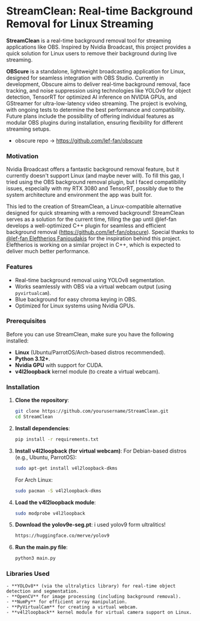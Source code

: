 # StreamClean: Real-time Background Removal for Linux Streaming

**StreamClean** is a real-time background removal tool for streaming applications like OBS. Inspired by Nvidia Broadcast, this project provides a quick solution for Linux users to remove their background during live streaming.

**OBScure** is a standalone, lightweight broadcasting application for Linux, designed for seamless integration with OBS Studio. Currently in development, Obscure aims to deliver real-time background removal, face tracking, and noise suppression using technologies like YOLOv9 for object detection, TensorRT for optimized AI inference on NVIDIA GPUs, and GStreamer for ultra-low-latency video streaming. The project is evolving, with ongoing tests to determine the best performance and compatibility. Future plans include the possibility of offering individual features as modular OBS plugins during installation, ensuring flexibility for different streaming setups.

- obscure repo -> https://github.com/lef-fan/obscure

### Motivation

Nvidia Broadcast offers a fantastic background removal feature, but it currently doesn't support Linux (and maybe never will). To fill this gap, I tried using the OBS background removal plugin, but I faced compatibility issues, especially with my RTX 3080 and TensorRT, possibly due to the system architecture and environment the app was built for.

This led to the creation of StreamClean, a Linux-compatible alternative designed for quick streaming with a removed background! StreamClean serves as a solution for the current time, filling the gap until @lef-fan develops a well-optimized C++ plugin for seamless and efficient background removal (https://github.com/lef-fan/obscure).
Special thanks to [@lef-fan Eleftherios Fanioudakis](https://github.com/lef-fan) for the inspiration behind this project. Eleftherios is working on a similar project in C++, which is expected to deliver much better performance.

### Features

- Real-time background removal using YOLOv8 segmentation.
- Works seamlessly with OBS via a virtual webcam output (using `pyvirtualcam`).
- Blue background for easy chroma keying in OBS.
- Optimized for Linux systems using Nvidia GPUs.

### Prerequisites

Before you can use StreamClean, make sure you have the following installed:

- **Linux** (Ubuntu/ParrotOS/Arch-based distros recommended).
- **Python 3.12+**.
- **Nvidia GPU** with support for CUDA.
- **v4l2loopback** kernel module (to create a virtual webcam).

### Installation

1. **Clone the repository**:

   ```bash
   git clone https://github.com/yourusername/StreamClean.git
   cd StreamClean
   ```

2. **Install dependencies**:

   ```bash
   pip install -r requirements.txt

   ```

3. **Install v4l2loopback (for virtual webcam)**:
   For Debian-based distros (e.g., Ubuntu, ParrotOS):

   ```bash
   sudo apt-get install v4l2loopback-dkms
   ```

   For Arch Linux:

   ```bash
   sudo pacman -S v4l2loopback-dkms
   ```

4. **Load the v4l2loopback module**:

   ```bash
   sudo modprobe v4l2loopback
   ```

5. **Download the yolov9e-seg.pt**:
   i used yolov9 form ultralitics!

   ```bash
   https://huggingface.co/merve/yolov9
   ```

6. **Run the main.py file**:

   ```bash
   python3 main.py
   ```

### Libraries Used

    - **YOLOv8** (via the ultralytics library) for real-time object detection and segmentation.
    - **OpenCV** for image processing (including background removal).
    - **NumPy** for efficient array manipulation.
    - **PyVirtualCam** for creating a virtual webcam.
    - **v4l2loopback** kernel module for virtual camera support on Linux.
